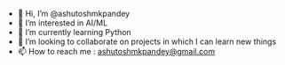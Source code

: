 - 👋 Hi, I’m @ashutoshmkpandey
- 👀 I’m interested in AI/ML
- 🌱 I’m currently learning Python
- 💞️ I’m looking to collaborate on projects in which I can learn new things
- 📫 How to reach me : ashutoshmkpandey@gmail.com

<!---
ashutoshmkpandey/ashutoshmkpandey is a ✨ special ✨ repository because its `README.md` (this file) appears on your GitHub profile.
You can click the Preview link to take a look at your changes.
--->
